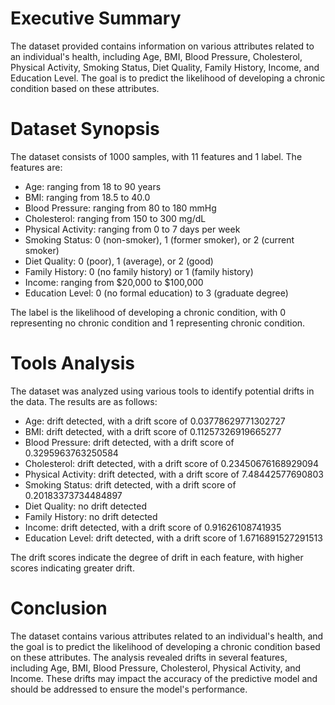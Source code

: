 # Executive Summary

The dataset provided contains information on various attributes related to an individual's health, including Age, BMI, Blood Pressure, Cholesterol, Physical Activity, Smoking Status, Diet Quality, Family History, Income, and Education Level. The goal is to predict the likelihood of developing a chronic condition based on these attributes.

# Dataset Synopsis

The dataset consists of 1000 samples, with 11 features and 1 label. The features are:

* Age: ranging from 18 to 90 years
* BMI: ranging from 18.5 to 40.0
* Blood Pressure: ranging from 80 to 180 mmHg
* Cholesterol: ranging from 150 to 300 mg/dL
* Physical Activity: ranging from 0 to 7 days per week
* Smoking Status: 0 (non-smoker), 1 (former smoker), or 2 (current smoker)
* Diet Quality: 0 (poor), 1 (average), or 2 (good)
* Family History: 0 (no family history) or 1 (family history)
* Income: ranging from $20,000 to $100,000
* Education Level: 0 (no formal education) to 3 (graduate degree)

The label is the likelihood of developing a chronic condition, with 0 representing no chronic condition and 1 representing chronic condition.

# Tools Analysis

The dataset was analyzed using various tools to identify potential drifts in the data. The results are as follows:

* Age: drift detected, with a drift score of 0.03778629771302727
* BMI: drift detected, with a drift score of 0.11257326919665277
* Blood Pressure: drift detected, with a drift score of 0.3295963763250584
* Cholesterol: drift detected, with a drift score of 0.23450676168929094
* Physical Activity: drift detected, with a drift score of 7.48442577690803
* Smoking Status: drift detected, with a drift score of 0.20183373734484897
* Diet Quality: no drift detected
* Family History: no drift detected
* Income: drift detected, with a drift score of 0.91626108741935
* Education Level: drift detected, with a drift score of 1.6716891527291513

The drift scores indicate the degree of drift in each feature, with higher scores indicating greater drift.

# Conclusion

The dataset contains various attributes related to an individual's health, and the goal is to predict the likelihood of developing a chronic condition based on these attributes. The analysis revealed drifts in several features, including Age, BMI, Blood Pressure, Cholesterol, Physical Activity, and Income. These drifts may impact the accuracy of the predictive model and should be addressed to ensure the model's performance.